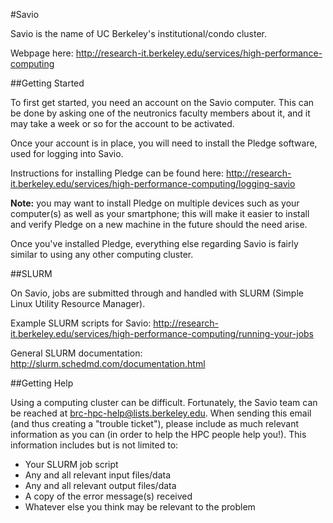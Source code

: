 #Savio

Savio is the name of UC Berkeley's institutional/condo cluster.

Webpage here: http://research-it.berkeley.edu/services/high-performance-computing

##Getting Started 

To first get started, you need an account on the Savio computer. This can be done by asking one of the
neutronics faculty members about it, and it may take a week or so for the account to be activated.

Once your account is in place, you will need to install the Pledge software, used for logging into Savio.

Instructions for installing Pledge can be found here: http://research-it.berkeley.edu/services/high-performance-computing/logging-savio

**Note:** you may want to install Pledge on multiple devices such as your computer(s) as well as your
smartphone; this will make it easier to install and verify Pledge on a new machine in the future should
the need arise.

Once you've installed Pledge, everything else regarding Savio is fairly similar to using any other 
computing cluster.

##SLURM

On Savio, jobs are submitted through and handled with SLURM (Simple Linux Utility Resource Manager).

Example SLURM scripts for Savio: http://research-it.berkeley.edu/services/high-performance-computing/running-your-jobs

General SLURM documentation: http://slurm.schedmd.com/documentation.html

##Getting Help

Using a computing cluster can be difficult. Fortunately, the Savio team can be reached at 
brc-hpc-help@lists.berkeley.edu. When sending this email (and thus creating a "trouble ticket"), please
include as much relevant information as you can (in order to help the HPC people help you!). This 
information includes but is not limited to:

* Your SLURM job script
* Any and all relevant input files/data
* Any and all relevant output files/data
* A copy of the error message(s) received
* Whatever else you think may be relevant to the problem
